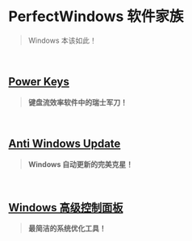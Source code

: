 # PerfectWindows 软件家族

> Windows 本该如此！

<br>

## [Power Keys](https://github.com/szzhiyang/PerfectWindows/wiki/Power-Keys)

> **键盘流效率软件中的瑞士军刀！**

<br>

## [Anti Windows Update](Anti-Windows-Update/Anti-Windows-Update.md)

> **Windows 自动更新的完美克星！**

<br>

## [Windows 高级控制面板](Control-Panel-Plus/Control-Panel-Plus.md)

> **最简洁的系统优化工具！**
